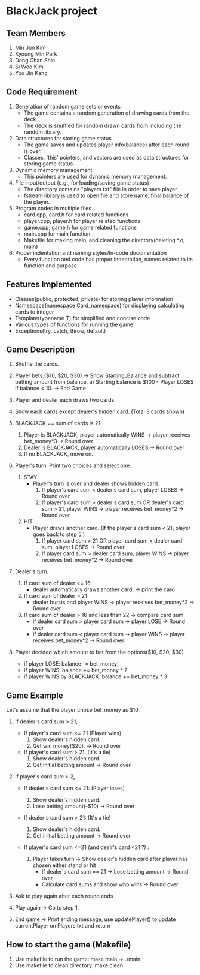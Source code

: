 # BlackJack project

## Team Members
1. Min Jun Kim
2. Kyoung Min Park
3. Dong Chan Shin
4. Si Woo Kim
5. Yoo Jin Kang

## Code Requirement
1. Generation of random game sets or events
    - The game contains a random generation of drawing cards from the deck.
    - The deck is shuffled for random drawn cards from including the random library.
2. Data structures for storing game status
    - The game saves and updates player info(balance) after each round is over.
    - Classes, 'this' pointers, and vectors are used as data structures for storing game status.
3. Dynamic memory management
    - This pointers are used for dynamic memory management.
4. File input/output (e.g., for loading/saving game status)
    - The directory contains "players.txt" file in order to save player.
    - fstream library is used to open file and store name, final balance of the player.
5. Program codes in multiple files
    - card.cpp, card.h for card related functions
    - player.cpp, player.h for player related functions
    - game.cpp, game.h for game related functions
    - main.cpp for main function
    - Makefile for making main, and cleaning the directory(deleting *.o, main)
6. Proper indentation and naming styles/In-code documentation
    - Every function and code has proper indentation, names related to its function and purpose.

## Features Implemented
- Classes(public, protected, private) for storing player information
- Namespace(namespace Card_namespace) for displaying calculating cards to integer
- Template(typename T) for simplified and concise code
- Various types of functions for running the game
- Exceptions(try, catch, throw, default)

## Game Description

1. Shuffle the cards.
2. Player bets.($10, $20, $30) -> Show Starting_Balance and subtract betting amount from balance.
      a) Starting balance is $100
         - Player LOSES if balance < 10. -> End Game
3. Player and dealer each draws two cards.
4. Show each cards except dealer's hidden card. (Total 3 cards shown)
5. BLACKJACK == sum of cards is 21.
      1. Player is BLACKJACK, player automatically WINS -> player receives bet_money*3 -> Round over
      2. Dealer is BLACKJACK, player automatically LOSES -> Round over
      3. If no BLACKJACK, move on.
      
6. Player's turn. Print two choices and select one:
      1. STAY
         - Player's turn is over and dealer shows hidden card.
            1. If player's card sum < dealer's card sum, player LOSES -> Round over
            2. If player's card sum > dealer's card sum OR dealer's card sum > 21, player WINS -> player receives
            bet_money*2 -> Round over
      2. HIT
         - Player draws another card. (If the player's card sum < 21, player goes back to step 5.)
            1. If player card sum > 21 OR player card sum < dealer card sum, player LOSES -> Round over
            2. If player card sum > dealer card sum, player WINS -> player receives bet_money*2 -> Round over

7. Dealer's turn.
    1. If card sum of dealer <= 16
        - dealer automatically draws another card. -> print the card
    2. If card sum of dealer > 21
        - dealer bursts and player WINS -> player receives bet_money*2 -> Round over
    3. If card sum of dealer > 16 and less than 22 -> compare card sum
        - if dealer card sum > player card sum -> player LOSE -> Round over
        - if dealer card sum < player card sum -> player WINS -> player receives bet_money*2 -> Round over

      
8. Player decided which amount to bet from the options($10, $20, $30)
   - if player LOSE: balance -= bet_money
   - if player WINS: balance += bet_money * 2
   - if player WINS by BLACKJACK: balance += bet_money * 3


## Game Example

Let's assume that the player chose bet_money as $10. 

1. If dealer's card sum > 21,
    - If player's card sum <= 21 (Player wins)
        1. Show dealer's hidden card.
        2. Get win money($20). -> Round over
    - If player's card sum > 21: (It's a tie)
        1. Show dealer's hidden card.
        2. Get initial betting amount -> Round over

2. If player's card sum > 2,
    - If dealer's card sum <= 21: (Player loses)
        1. Show dealer's hidden card.
        2. Lose betting amount(-$10) -> Round over
    - If dealer's card sum > 21:  (It's a tie)
        1. Show dealer's hidden card.
        2. Get initial betting amount -> Round over

    - If player's card sum <=21 (and dealr's card <21 ?)  :
        1. Player takes turn
            -> Show dealer's hidden card after player has chosen either stand or hit
            - If dealer's card sum == 21 -> Lose betting amount -> Round over
            - Calculate card sums and show who wins -> Round over

7. Ask to play again after each round ends
8. Play again -> Go to step 1.
9. End game -> Print ending message, use updatePlayer() to update currentPlayer on Players.txt and return

## How to start the game (Makefile)
1. Use makefile to run the game: make main -> ./main
2. Use makefile to clean directory: make clean
